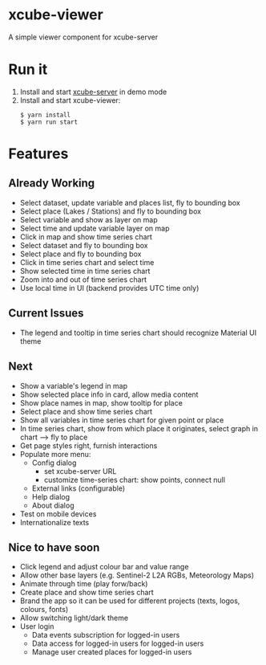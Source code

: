 # xcube-viewer

A simple viewer component for xcube-server

# Run it

1. Install and start [xcube-server](https://github.com/dcs4cop/xcube-server) in demo mode
2. Install and start xcube-viewer:
    ```
    $ yarn install
    $ yarn run start
    ```


# Features

## Already Working

* Select dataset, update variable and places list, fly to bounding box
* Select place (Lakes / Stations) and fly to bounding box
* Select variable and show as layer on map
* Select time and update variable layer on map
* Click in map and show time series chart
* Select dataset and fly to bounding box
* Select place and fly to bounding box
* Click in time series chart and select time
* Show selected time in time series chart
* Zoom into and out of time series chart
* Use local time in UI (backend provides UTC time only)

## Current Issues

* The legend and tooltip in time series chart should recognize Material UI theme

## Next

* Show a variable's legend in map
* Show selected place info in card, allow media content
* Show place names in map, show tooltip for place
* Select place and show time series chart
* Show all variables in time series chart for given point or place
* In time series chart, show from which place it originates, select graph in chart --> fly to place
* Get page styles right, furnish interactions
* Populate more menu:
  * Config dialog
    - set xcube-server URL
    - customize time-series chart: show points, connect null
  * External links (configurable)
  * Help dialog 
  * About dialog
* Test on mobile devices
* Internationalize texts

## Nice to have soon

* Click legend and adjust colour bar and value range
* Allow other base layers (e.g. Sentinel-2 L2A RGBs, Meteorology Maps)
* Animate through time (play forw/back)
* Create place and show time series chart
* Brand the app so it can be used for different projects (texts, logos, colours, fonts)
* Allow switching light/dark theme
* User login
  - Data events subscription for logged-in users 
  - Data access for logged-in users for logged-in users 
  - Manage user created places for logged-in users



